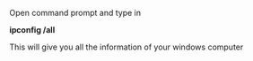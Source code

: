 Open command prompt and type in

**ipconfig /all**

This will give you all the information of your windows computer
